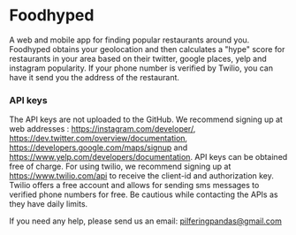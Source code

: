 # Foodhyped

A web and mobile app for finding popular restaurants around you. Foodhyped obtains your geolocation and then calculates a "hype" score for restaurants in your area based on their twitter, google places, yelp and instagram popularity. If your phone number is verified by Twilio, you can have it send you the address of the restaurant.

### API keys
The API keys are not uploaded to the GitHub. We recommend signing up at web addresses : https://instagram.com/developer/, https://dev.twitter.com/overview/documentation, https://developers.google.com/maps/signup and https://www.yelp.com/developers/documentation. API keys can be obtained free of charge.
For using twilio, we recommend signing up at https://www.twilio.com/api to receive the client-id and authorization key. Twilio offers a free account and allows for sending sms messages to verified phone numbers for free. 
Be cautious while contacting the APIs as they have daily limits.

If you need any help, please send us an email: pilferingpandas@gmail.com
